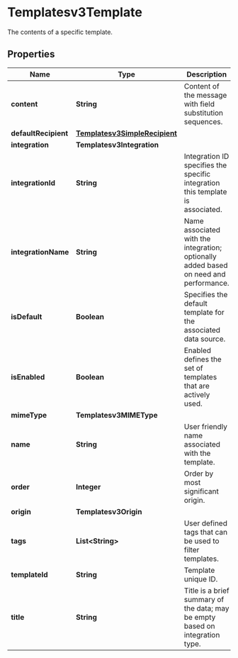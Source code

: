 

# Templatesv3Template

The contents of a specific template.

## Properties

| Name | Type | Description | Notes |
|------------ | ------------- | ------------- | -------------|
|**content** | **String** | Content of the message with field substitution sequences. |  [optional] |
|**defaultRecipient** | [**Templatesv3SimpleRecipient**](Templatesv3SimpleRecipient.md) |  |  [optional] |
|**integration** | **Templatesv3Integration** |  |  [optional] |
|**integrationId** | **String** | Integration ID specifies the specific integration this template is associated. |  [optional] |
|**integrationName** | **String** | Name associated with the integration; optionally added based on need and performance. |  [optional] |
|**isDefault** | **Boolean** | Specifies the default template for the associated data source. |  [optional] |
|**isEnabled** | **Boolean** | Enabled defines the set of templates that are actively used. |  [optional] |
|**mimeType** | **Templatesv3MIMEType** |  |  [optional] |
|**name** | **String** | User friendly name associated with the template. |  [optional] |
|**order** | **Integer** | Order by most significant origin. |  [optional] |
|**origin** | **Templatesv3Origin** |  |  [optional] |
|**tags** | **List&lt;String&gt;** | User defined tags that can be used to filter templates. |  [optional] |
|**templateId** | **String** | Template unique ID. |  [optional] |
|**title** | **String** | Title is a brief summary of the data; may be empty based on integration type. |  [optional] |



